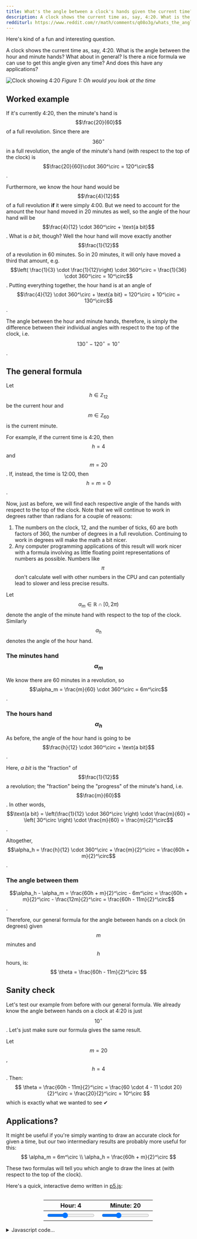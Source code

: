```yaml
---
title: What's the angle between a clock's hands given the current time?
description: A clock shows the current time as, say, 4:20. What is the angle between the hour and minute hands?
redditurl: https://www.reddit.com/r/math/comments/q08o3g/whats_the_angle_between_a_clocks_hands_given_the
---
```


Here's kind of a fun and interesting question.

A clock shows the current time as, say, 4:20. What is the angle between the hour and minute hands? What about in general? Is there a nice formula we can use to get this angle given any time? And does this have any applications?

![Clock showing 4:20](/assets/css/images/posts/2021/10/02/what-is-the-angle-between-a-clocks-hands-given-the-current-time/Clock_04-20.svg)
*Figure 1: Oh would you look at the time*

## Worked example
If it's currently 4:20, then the minute's hand is $$\frac{20}{60}$$ of a full revolution. Since there are $$360^\circ$$ in a full revolution, the angle of the minute's hand (with respect to the top of the clock) is $$\frac{20}{60}\cdot 360^\circ = 120^\circ$$.

Furthermore, we know the hour hand would be $$\frac{4}{12}$$ of a full revolution **if** it were simply 4:00. But we need to account for the amount the hour hand moved in 20 minutes as well, so the angle of the hour hand will be $$\frac{4}{12} \cdot 360^\circ + \text{a bit}$$. What is *a bit*, though? Well the hour hand will move exactly another $$\frac{1}{12}$$ of a revolution in 60 minutes. So in 20 minutes, it will only have moved a third that amount, e.g. $$\left( \frac{1}{3} \cdot \frac{1}{12}\right) \cdot 360^\circ = \frac{1}{36} \cdot 360^\circ = 10^\circ$$. Putting everything together, the hour hand is at an angle of $$\frac{4}{12} \cdot 360^\circ + \text{a bit} = 120^\circ + 10^\circ = 130^\circ$$.

The angle between the hour and minute hands, therefore, is simply the difference between their individual angles with respect to the top of the clock, i.e. $$130^\circ - 120^\circ = 10^\circ$$.

## The general formula
Let $$h \in \mathbb{Z}_{12}$$ be the current hour and $$m \in \mathbb{Z}_{60}$$ is the current minute.

For example, if the current time is 4:20, then $$h = 4$$ and $$m = 20$$. If, instead, the time is 12:00, then $$h = m = 0$$.

Now, just as before, we will find each respective angle of the hands with respect to the top of the clock. Note that we will continue to work in degrees rather than radians for a couple of reasons:
1. The numbers on the clock, 12, and the number of ticks, 60 are both factors of 360, the number of degrees in a full revolution. Continuing to work in degrees will make the math a bit nicer.
2. Any computer programming applications of this result will work nicer with a formula involving as little floating point representations of numbers as possible. Numbers like $$\pi$$ don't calculate well with other numbers in the CPU and can potentially lead to slower and less precise results.

Let $$\alpha_m \in \mathbb{R} \cap \left[ 0, 2\pi \right)$$ denote the angle of the minute hand with respect to the top of the clock. Similarly $$\alpha_h$$ denotes the angle of the hour hand.

### The minutes hand $$\alpha_m$$
We know there are 60 minutes in a revolution, so $$\alpha_m = \frac{m}{60} \cdot 360^\circ = 6m^\circ$$.

### The hours hand $$\alpha_h$$
As before, the angle of the hour hand is going to be $$\frac{h}{12} \cdot 360^\circ + \text{a bit}$$.

Here, *a bit* is the "fraction" of $$\frac{1}{12}$$ a revolution; the "fraction" being the "progress" of the minute's hand, i.e. $$\frac{m}{60}$$. In other words, $$\text{a bit} = \left(\frac{1}{12} \cdot 360^\circ \right) \cdot \frac{m}{60} = \left( 30^\circ \right) \cdot \frac{m}{60} = \frac{m}{2}^\circ$$. 

Altogether, $$\alpha_h = \frac{h}{12} \cdot 360^\circ + \frac{m}{2}^\circ = \frac{60h + m}{2}^\circ$$.

### The angle between them
$$\alpha_h - \alpha_m =  \frac{60h + m}{2}^\circ - 6m^\circ = \frac{60h + m}{2}^\circ - \frac{12m}{2}^\circ = \frac{60h - 11m}{2}^\circ$$.

Therefore, our general formula for the angle between hands on a clock (in degrees) given $$m$$ minutes and $$h$$ hours, is:
$$
\theta = \frac{60h - 11m}{2}^\circ
$$

## Sanity check
Let's test our example from before with our general formula. We already know the angle between hands on a clock at 4:20 is just $$10^\circ$$. Let's just make sure our formula gives the same result.

Let $$m = 20$$, $$h = 4$$. Then:
$$
\theta = \frac{60h - 11m}{2}^\circ = \frac{60 \cdot 4 - 11 \cdot 20}{2}^\circ = \frac{20}{2}^\circ = 10^\circ
$$
which is exactly what we wanted to see ✔

## Applications?
It might be useful if you're simply wanting to draw an accurate clock for given a time, but our two intermediary results are probably more useful for this:
$$
\alpha_m = 6m^\circ \\
\alpha_h = \frac{60h + m}{2}^\circ
$$

These two formulas will tell you which angle to draw the lines at (with respect to the top of the clock).

Here's a quick, interactive demo written in [p5.js](https://p5js.org/):
<div id="demo" style="margin-left: auto; margin-right: auto; width: 100%; max-width: 400px; overflow-x: auto;">
    <main></main>
    <table style="margin-left: auto; margin-right: auto; width: 75%; max-width: 300px;">
    <thead>
        <tr>
        <th><label id="hSliderLabel" for="hSlider">Hour: 4</label></th>
        <th><label id="mSliderLabel" for="mSlider">Minute: 20</label></th>
        </tr>
    </thead>
    <tbody>
        <tr>
        <td><input id="hSlider" type="range" max="11" value="4"></td>
        <td><input id="mSlider" type="range" max="59" value="20"></td>
        </tr>
    </tbody>
    </table>
</div>

<details markdown="1" class="asciimath2jax_ignore"><summary>Javascript code...</summary>
```javascript
var width;
var height;

function setup() {
  // Work in degrees
  angleMode(DEGREES);

  let demo = document.getElementById("demo");

  width = int(getComputedStyle(demo).width);
  height = int(getComputedStyle(demo).height);

  createCanvas(400, 400);
  
  // Get sliders
  hSlider = document.getElementById("hSlider");
  mSlider = document.getElementById("mSlider");
}

function draw() {
  radius = 0.95 * min(width, height) / 2;
  background(39, 40, 34);
  
  // Draw the clock face
  fill(39, 40, 34);
  stroke(255);
  strokeWeight(2);
  // Set the origin to the centre of the canvas
  translate(width / 2, height / 2);
  // Set the 0 degree mark to the top of the clock
  rotate(-90);
  circle(0, 0, 2 * radius);
  
  // Draw the minute hand
  strokeWeight(3);
  let minutes = int(mSlider.value);
  let a_m = 6 * minutes;
  let x_m = 0.8 * radius * cos(a_m);
  let y_m = 0.8 * radius * sin(a_m);
  line(0, 0, x_m, y_m);
  
  // Hour hand
  strokeWeight(4);
  let hours = int(hSlider.value);
  let a_h = (60 * hours + minutes) / 2;
  let x_h = 0.5 * radius * cos(a_h);
  let y_h = 0.5 * radius * sin(a_h);
  line(0, 0, x_h, y_h);
}
```
</details>

## Exercises
1. Is there another way to derive these formulas using rates of change?
2. Can you find a formula providing the exact times of day where the hour and minute hands overlapping?
3. Can you generalise this idea further by including a seconds hand?
4. In your favourite programming language, write a program that takes the number of seconds since January 1st, 1970 (Unix time) and draws an accurate, realtime, clock.

<script src="https://cdn.jsdelivr.net/npm/p5/lib/p5.min.js"></script>
<script>
var width;
var height;

function setup() {
  // Work in degrees
  angleMode(DEGREES);

  let demo = document.getElementById("demo");

  width = int(getComputedStyle(demo).width);
  height = int(getComputedStyle(demo).height);

  createCanvas(min(400, width), min(400, height));
  windowResized();
  
  // Get sliders
  hSlider = document.getElementById("hSlider");
  mSlider = document.getElementById("mSlider");
}

function windowResized() {
  width = int(getComputedStyle(demo).width);
  height = int(getComputedStyle(demo).height);
  resizeCanvas(min(400, width), min(400, height));
}

function draw() {
  radius = 0.95 * min(width, height) / 2;
  background(39, 40, 34);
  
  // Draw the clock face
  fill(39, 40, 34);
  stroke(255);
  strokeWeight(2);
  // Set the origin to the centre of the canvas
  translate(width / 2, height / 2);
  // Set the 0 degree mark to the top of the clock
  rotate(-90);
  circle(0, 0, 2 * radius);
  
  // Draw the minute hand
  strokeWeight(3);
  let minutes = int(mSlider.value);
  let a_m = 6 * minutes;
  let x_m = 0.8 * radius * cos(a_m);
  let y_m = 0.8 * radius * sin(a_m);
  line(0, 0, x_m, y_m);
  
  // Hour hand
  strokeWeight(4);
  let hours = int(hSlider.value);
  let a_h = (60 * hours + minutes) / 2;
  let x_h = 0.5 * radius * cos(a_h);
  let y_h = 0.5 * radius * sin(a_h);
  line(0, 0, x_h, y_h);
  
  // Label the sliders
  hSliderLabel = document.getElementById("hSliderLabel"); 
  hSliderLabel.textContent = "Hour: " + hSlider.value;

  mSliderLabel = document.getElementById("mSliderLabel");
  mSliderLabel.textContent = "Minute: " + mSlider.value;
}
</script>